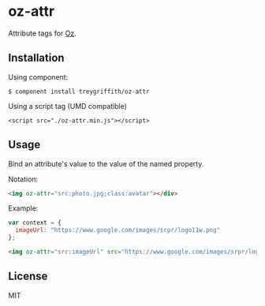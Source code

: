 oz-attr
========

Attribute tags for [Oz](http://github.com/treygriffith/oz).


Installation
------------

Using component:

```
$ component install treygriffith/oz-attr
```

Using a script tag (UMD compatible)

```
<script src="./oz-attr.min.js"></script>
```

Usage
-----

Bind an attribute's value to the value of the named property.

Notation:

```html
<img oz-attr="src:photo.jpg;class:avatar"></div>
```

Example:

```javascript
var context = {
  imageUrl: "https://www.google.com/images/srpr/logo11w.png"
};
```

```html
<img oz-attr="src:imageUrl" src="https://www.google.com/images/srpr/logo11w.png">
```


License
-------
MIT
